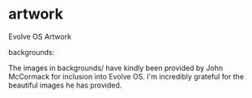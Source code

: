 artwork
=======

Evolve OS Artwork


backgrounds:

The images in backgrounds/ have kindly been provided by John McCormack
for inclusion into Evolve OS. I'm incredibly grateful for the beautiful
images he has provided.
